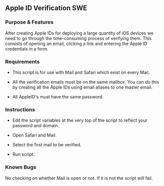 Apple ID Verification SWE
---------------------

### Purpose & Features

After creating Apple IDs for deploying a large quantity of iOS devices 
we need to go through the time-consuming process of verifying them. This
consists of opening an email, clicking a link and entering the Apple ID
credentials in a form.

### Requirements

- This script is for use with Mail and Safari which exist on every Mac.

- All the verification emails must be on the same mailbox. You can do this
by creating all the Apple IDs using email aliases to one master email.

- All AppleID's must have the same password.

### Instructions

- Edit the script variables at the very top of the script to reflect your 
password and domain.

- Open Safari and Mail.

- Select the first mail to be verified.

- Run script.


### Known Bugs

No checking on whether Mail is open or not. If it is not the script will fail.
